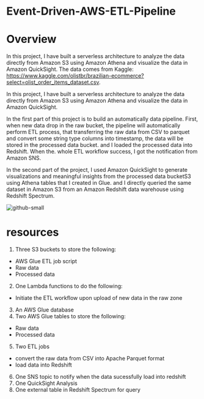 # Event-Driven-AWS-ETL-Pipeline

# Overview

In this project, I have built a serverless architecture to analyze the data directly from Amazon S3 using Amazon Athena and visualize the data in Amazon QuickSight. The data comes from Kaggle: https://www.kaggle.com/olistbr/brazilian-ecommerce?select=olist_order_items_dataset.csv. 

In this project, I have built a serverless architecture to analyze the data directly from Amazon S3 using Amazon Athena and visualize the data in Amazon QuickSight.

In the first part of this project is to build an automatically data pipeline. First, when new data drop in the raw bucket, the pipeline will automatically perform ETL process, that transferring the raw data from CSV to parquet and convert some string type columns into timestamp, the data will be stored in the processed data bucket. and  I loaded the processed data into Redshift. When the. whole ETL workflow success, I got the notification from Amazon SNS.

In the second part of the project, I used Amazon QuickSight to generate visualizations and meaningful insights from the processed data bucketS3 using Athena tables that I created in Glue. and I directly queried the same dataset in Amazon S3 from an Amazon Redshift data warehouse using Redshift Spectrum.

![github-small](https://user-images.githubusercontent.com/58568024/100687733-d3465680-334e-11eb-9c2b-f97e1f665763.png)

# resources

1. Three S3 buckets to store the following:
* AWS Glue ETL job script
* Raw data
* Processed data
2. One Lambda functions to do the following:
* Initiate the ETL workflow upon upload of new data in the raw zone
3. An AWS Glue database
4. Two AWS Glue tables to store the following:
* Raw data
* Processed data
5. Two ETL jobs 
* convert the raw data from CSV into Apache Parquet format 
* load data into Redshift
6. One SNS topic to notify when the data sucessfully load into redshift
7. One QuickSight Analysis
8. One external table in Redshift Spectrum for query 
